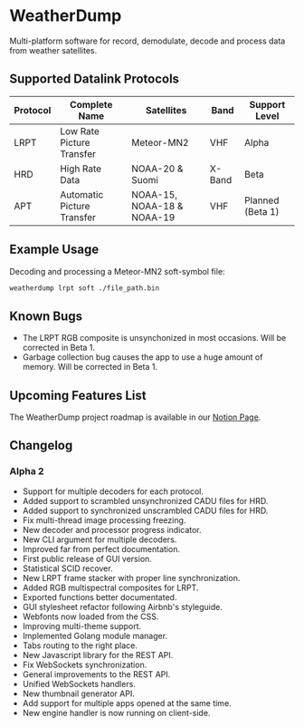 # WeatherDump

Multi-platform software for record, demodulate, decode and process data from weather satellites.

## Supported Datalink Protocols

| Protocol | Complete Name | Satellites | Band | Support Level |
| -------- | ------------- | ---------- | ---- | ------------- |
| LRPT | Low Rate Picture Transfer | Meteor-MN2 | VHF | Alpha |
| HRD | High Rate Data | NOAA-20 & Suomi | X-Band | Beta |
| APT | Automatic Picture Transfer | NOAA-15, NOAA-18 & NOAA-19 | VHF | Planned (Beta 1) |

## Example Usage

Decoding and processing a Meteor-MN2 soft-symbol file:

```bash
weatherdump lrpt soft ./file_path.bin
```

## Known Bugs

- The LRPT RGB composite is unsynchonized in most occasions. Will be corrected in Beta 1.
- Garbage collection bug causes the app to use a huge amount of memory. Will be corrected in Beta 1.

## Upcoming Features List

The WeatherDump project roadmap is available in our [Notion Page](https://www.notion.so/fef088dd80b34bd9a6547e890ed962d3?v=182d497ce07d42bc98fb325ca091e813).

## Changelog

### Alpha 2

- Support for multiple decoders for each protocol.
- Added support to scrambled unsynchronized CADU files for HRD.
- Added support to synchronized unscrambled CADU files for HRD.
- Fix multi-thread image processing freezing.
- New decoder and processor progress indicator.
- New CLI argument for multiple decoders.
- Improved far from perfect documentation.
- First public release of GUI version.
- Statistical SCID recover.
- New LRPT frame stacker with proper line synchronization.
- Added RGB multispectral composites for LRPT.
- Exported functions better documentated.
- GUI stylesheet refactor following Airbnb's styleguide.
- Webfonts now loaded from the CSS.
- Improving multi-theme support.
- Implemented Golang module manager.
- Tabs routing to the right place.
- New Javascript library for the REST API.
- Fix WebSockets synchronization.
- General improvements to the REST API.
- Unified WebSockets handlers.
- New thumbnail generator API.
- Add support for multiple apps opened at the same time.
- New engine handler is now running on client-side.
